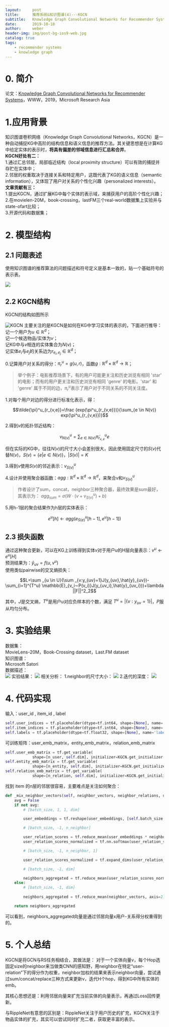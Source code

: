 ```yaml
---
layout:     post
title:      推荐系统&知识图谱(4)---KGCN
subtitle:   Knowledge Graph Convolutional Networks for Recommender Systems
date:       2019-10-10
author:     weber
header-img: img/post-bg-ios9-web.jpg
catalog: true
tags:
    - recommender systems
    - knowledge graph
---
```

# 0. 简介

论文：[Knowledge Graph Convolutional Networks for Recommender Systems](https://arxiv.org/abs/1904.12575)，WWW，2019，Microsoft Research Asia

# 1.应用背景
知识图谱卷积网络（Knowledge Graph Convolutional Networks，KGCN）是一种自动捕捉KG中高阶的结构信息和语义信息的推荐方法。其关键思想是在计算KG中给定实体的表示时，**将具有偏差的邻域信息进行汇总和合并**。  
**KGCN好处有二：**  
1.通过汇总邻居，局部临近结构（local proximity structure）可以有效的捕捉并存贮在实体中；  
2.邻居的权重取决于连接关系和特定用户，这既代表了KG的语义信息（semantic information），又体现了用户对关系的个性化兴趣（personalized interests）。  
**文章贡献有三：**  
1.提出KGCN，通过扩展KG中每个实体的表示域，来捕获用户的高阶个性化兴趣；  
2.在movielen-20M，book-crossing，lastFM三个real-world数据集上实验并与state-ofart比较；  
3.开源代码和数据集；  
# 2. 模型结构
## 2.1 问题表述
使用知识图谱的推荐算法的问题描述和符号定义是基本一致的，贴一个基础符号的表示表。

![](https://tva1.sinaimg.cn/large/00831rSTly1gcvtoocz57j30hw06bjs8.jpg)
## 2.2 KGCN结构
KGCN的结构如图所示

![KGCN](https://tva1.sinaimg.cn/large/00831rSTly1gcvtoot6q1j30m20d7adc.jpg)
主要关注的是KGCN是如何在KG中学习实体的表示的，下面进行推导：  
记一个用户为$u \in \mathbb{R}^d$；  
记一个候选物品/实体为$v$；  
记KG中与$v$相连的实体集合为$N(v)$；  
记实体$e_i$与$e_j$的关系边为$r_{e_i,e_j} \in \mathbb{R}^d$；  

0.记算用户对关系的得分：$\pi^u_r=g(u,r)$，函数$g:  \mathbb{R}^d \times  \mathbb{R}^d  \rightarrow  \mathbb{R}$；
>举个例子：电影推荐场景下，有的用户可能更关注和历史浏览有相同 'star' 的电影；而有的用户更关注和历史浏览有相同 'genre' 的电影。'star' 和 'genre' 属于不同的边，$\pi^u_r$表示了用户对于不同关系的不同关注度。

1.对每个用户对边的得分进行标准化表示，得：

$$\tilde{\pi}^u_{r_{v,e}}=\frac {exp(\pi^u_{r_{v,e}})}{\sum_{e \in N(v)} exp(\pi^u_{r_{v,e}})}$$

2.得到$v$的拓扑邻近结构：

$$v^u_{N(v)}=\sum _{e \in N(v)} \tilde{\pi}^u_{r_{v,e}}e$$

但在实际的KG中，往往$N(v)$的尺寸大小会差别很大，因此使用固定尺寸的$S(v)$代替$N(v)$，$S(v)=\{e|e \in N(v) \} ，|S(v)|=K$  

3.得到$v$使用$S(v)$的邻近表示：$v^u_{S(v)}$

4.设计并使用聚合器函数：$agg:\mathbb{R}^d \times \mathbb{R}^d \rightarrow \mathbb{R}^d$，来聚合$v$和$v^u_{S(v)}$
>作者设计了sum，concat，neighbor三种聚合器，最终效果是sum最好，其表示为：
>$agg_{sum}=\sigma(W·(v+v^u_{S(v)})+b)$

5.用h-1层的聚合结果作为h层的实体表示：

$$e^u[h] \leftarrow agg(e^u_{S(e)}[h-1],e^u[h-1])$$

## 2.3 损失函数
通过这种聚合更新，可以在KG上训练得到实体$v$对于用户$u$的H层向量表示：$v^u \leftarrow e^u[H]$  
预测结果为：$\hat{y}_{uv}=f(u,v^u)$  
使用类似pairwise的交叉熵损失：  

$$L=\sum _{u \in U}(\sum _{v:y_{uv}=1}J(y_{uv},\hat{y}_{uv})-\sum_{i=1}^{T^u} \mathbb{E}_{v_i∼P(v_i)}J(y_{uv_i},\hat{y}_{uv_i}))+\lambda ||F||^2_2$$

其中，$J$是交叉熵，$T^u$是用户$u$对应负样本的个数，满足 $T^u=|\{ v:y_{uv}=1 \}|$，$P$服从均匀分布。
# 3. 实验结果
数据集：  
MovieLens-20M，Book-Crossing dataset，Last.FM dataset  
知识图谱：  
Microsoft Satori  
数据描述：  
![](https://tva1.sinaimg.cn/large/00831rSTly1gcvtoqc2jgj30lg0dwtah.jpg)
实验结果：
![](https://tva1.sinaimg.cn/large/00831rSTly1gcvtoriufij30yg0c3th8.jpg)
相关分析：
1.neighbor的尺寸大小：
![](https://tva1.sinaimg.cn/large/00831rSTly1gcvtot7xsbj30ku076wfl.jpg)
2.迭代的深度：
![](https://tva1.sinaimg.cn/large/00831rSTly1gcvtothzqej30kz073my7.jpg)
# 4. 代码实现
输入：user_id , item_id , label
```python
self.user_indices = tf.placeholder(dtype=tf.int64, shape=[None], name='user_indices')
self.item_indices = tf.placeholder(dtype=tf.int64, shape=[None], name='item_indices')
self.labels = tf.placeholder(dtype=tf.float32, shape=[None], name='labels')
```
可训练矩阵：user_emb_matrix，entity_emb_matrix，relation_emb_matrix
```python
self.user_emb_matrix = tf.get_variable(
            shape=[n_user, self.dim], initializer=KGCN.get_initializer(), name='user_emb_matrix')
self.entity_emb_matrix = tf.get_variable(
            shape=[n_entity, self.dim], initializer=KGCN.get_initializer(), name='entity_emb_matrix')
self.relation_emb_matrix = tf.get_variable(
            shape=[n_relation, self.dim], initializer=KGCN.get_initializer(), name='relation_emb_matrix')
```
找到 item 的n层的邻居很容易，主要难点是关注如何聚合：
```python
def _mix_neighbor_vectors(self, neighbor_vectors, neighbor_relations, user_embeddings):
    avg = False
    if not avg:
        # [batch_size, 1, 1, dim]

        user_embeddings = tf.reshape(user_embeddings, [self.batch_size, 1, 1, self.dim])

        # [batch_size, -1, n_neighbor]

        user_relation_scores = tf.reduce_mean(user_embeddings * neighbor_relations, axis=-1)
        user_relation_scores_normalized = tf.nn.softmax(user_relation_scores, dim=-1)

        # [batch_size, -1, n_neighbor, 1]

        user_relation_scores_normalized = tf.expand_dims(user_relation_scores_normalized, axis=-1)

        # [batch_size, -1, dim]

        neighbors_aggregated = tf.reduce_mean(user_relation_scores_normalized * neighbor_vectors, axis=2)
    else:
        # [batch_size, -1, dim]
        
        neighbors_aggregated = tf.reduce_mean(neighbor_vectors, axis=2)

    return neighbors_aggregated
```
可以看到，neighbors_aggregated向量是通过邻居向量x用户-关系得分权重得到的。


# 5. 个人总结
KGCN是将GCN与RS任务相结合，其做法是：
对于一个实体向量v，每个Hop选固定size的neighbor来当做类CNN的感知野，用neighbor在特定“user-relation”下的得分作为权重，neighbor加权的结果来表示neighbor向量，尝试通过sum/concat/replace三种方式来更新v，迭代H个hop，得到KG中所有实体的emb。

其核心思想还是：利用邻居向量来扩充当前实体的向量表示，再通过Loss回传更新。

与RippleNet有意思的区别是：RippleNet关注于用户历史的扩充，KGCN关注于物品实体的扩充，其实可以尝试同时扩充二者，获取更丰富的表示。
